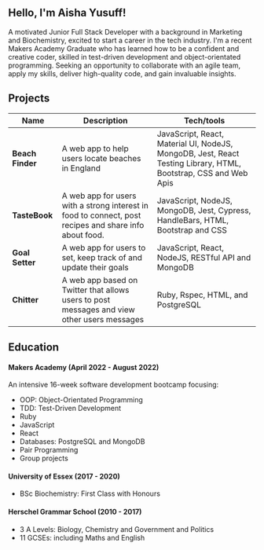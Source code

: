 ## Hello, I'm Aisha Yusuff!

A motivated Junior Full Stack Developer with a background in Marketing and Biochemistry, excited to start a career in the tech industry. I'm a recent Makers Academy Graduate who has learned how to be a confident and creative coder, skilled in test-driven development and object-orientated programming. Seeking an opportunity to collaborate with an agile team, apply my skills, deliver high-quality code, and gain invaluable insights.

<!-- As a Biochemistry graduate, I have experience in ... -->

<!-- I'm currently working on ... -->

## Projects

| Name                         | Description                                           | Tech/tools  |
| ---------------------------- | ----------------------------------------------------- | ----------- |
| **Beach Finder**        | A web app to help users locate beaches in England | JavaScript, React, Material UI, NodeJS, MongoDB, Jest, React Testing Library, HTML, Bootstrap, CSS and Web Apis   |
| **TasteBook**        | A web app for users with a strong interest in food to connect, post recipes and share info about food. | JavaScript, NodeJS, MongoDB, Jest, Cypress, HandleBars, HTML, Bootstrap and CSS  |
| **Goal Setter**        | A web app for users to set, keep track of and update their goals | JavaScript, React, NodeJS, RESTful API and MongoDB  |
| **Chitter**        | A web app based on Twitter that allows users to post messages and view other users messages | Ruby, Rspec, HTML, and PostgreSQL |


<!-- ## Skills

#### Teamwork

- During my placement at the University of Essex as a Student Recruitment Marketing Frontrunner, I was involved in the planning and implementation of a marketing campaign; the campaign was created to showcase the inspirational stories of the university’s students and drive student recruitment. I organised the meetings for the campaign and informed the Marketing team on the objectives of the campaign, using an informative proposal and presentation. I liaised with each team member regularly to discuss the progress of each task via meetings, email, and telephone. I made sure to always speak in an encouraging, and polite tone to ensure I conveyed messages and information clearly. I asked questions for further clarification and voiced my concerns. The campaign was successful and received a lot of engagement. It contributed to the 15% increase in the number of learners that enrolled into the university that year. It also helped grow the university’s social media following by on Instagram.  

#### Communication

- I worked as a Student Ambassador for three years. It was my responsibility as a Student Ambassador to communicate the University’s strong brand identity to students, campus visitors who attend the university during open days. Whilst assisting at events such as Open days, I often interacted with a wide range of people and adapted my communication style to suit each audience. When approached by perspective students, I communicated in a calm tone, listen to their concerns, answered their questions, and informed them on what it was like studying at the university. One of the students I had spoken to at an open day, thoroughly enjoyed their experience, and one year later they had decided to study at the university and even become a Student Ambassador! -->

## Education

#### Makers Academy (April 2022 - August 2022)
An intensive 16-week software development bootcamp focusing: 

- OOP: Object-Orientated Programming 
- TDD: Test-Driven Development 
- Ruby
- JavaScript
- React
- Databases: PostgreSQL and MongoDB
- Pair Programming
- Group projects

#### University of Essex (2017 - 2020)

- BSc Biochemistry: First Class with Honours 

#### Herschel Grammar School (2010 - 2017)

- 3 A Levels: Biology, Chemistry and Government and Politics
- 11 GCSEs: including Maths and English

<!-- 
## Hobbies

I really love to bake! I love baking cakes for my friends and family. I enjoy travelling and experiencing different cultures.
 -->
